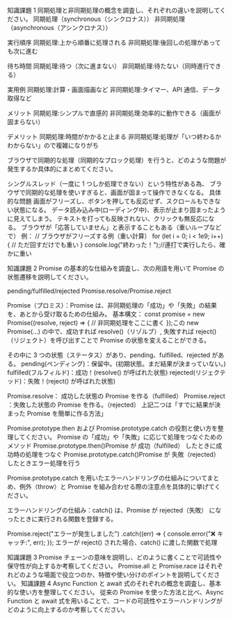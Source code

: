 知識課題 1
同期処理と非同期処理の概念を調査し、それぞれの違いを説明してください。
同期処理（synchronous（シンクロナス））
非同期処理（asynchronous（アシンクロナス））

実行順序
同期処理:上から順番に処理される
非同期処理:後回しの処理があっても次に進む

待ち時間
同期処理:待つ（次に進まない）
非同期処理:待たない（同時進行できる）

実用例
同期処理:計算・画面描画など
非同期処理:タイマー、API 通信、データ取得など

メリット
同期処理:シンプルで直感的
非同期処理:効率的に動作できる（画面が固まらない）

デメリット
同期処理:時間がかかると止まる
非同期処理:処理が「いつ終わるかわからない」ので複雑になりがち

ブラウザで同期的な処理（同期的なブロック処理）を行うと、どのような問題が発生するか具体的にまとめてください。

シングルスレッド（一度に 1 つしか処理できない）という特性がある為、
ブラウザで同期的な処理を使いすぎると、画面が固まって操作できなくなる。
具体的な問題
画面がフリーズし、ボタンを押しても反応せず、スクロールもできない状態になる。
データ読み込み中(ローディング中)、表示が止まり固まったように見えてしまう。
テキストを打っても反映されない、クリックも無反応になる。
ブラウザが「応答していません」と表示することもある（重いループなどで）
例：
// ブラウザがフリーズする例（重い計算）
for (let i = 0; i < 1e9; i++) {
// ただ回すだけでも重い
}
console.log("終わった！");//連打で実行したら、確かに重い

知識課題 2
Promise の基本的な仕組みを調査し、次の用語を用いて Promise の状態遷移を説明してください。

pending/fulfilled/rejected
Promise.resolve/Promise.reject

Promise（プロミス）：Promise は、非同期処理の「成功」や「失敗」の結果を、あとから受け取るための仕組み。
基本構文：
const promise = new Promise((resolve, reject) => {
// 非同期処理をここに書く
});この new Promise(...) の中で、成功すれば resolve()（リゾルブ）, 失敗すれば reject() （リジェクト）を呼び出すことで
Promise の状態を変えることができる。

その中に 3 つの状態（ステータス）があり、pending、fulfilled、rejected がある。
pending(ペンディング)：保留中。(初期状態。まだ結果が決まっていない。)
fulfilled(フルフィルド)：成功！(resolve() が呼ばれた状態)
rejected(リジェクテッド)：失敗！(reject() が呼ばれた状態)

Promise.resolve： 成功した状態の Promise を作る（fulfilled）
Promise.reject ：失敗した状態の Promise を作る。（rejected）
上記二つは「すでに結果が決まった Promise を簡単に作る方法」

Promise.prototype.then および Promise.prototype.catch の役割と使い方を整理してください。
Promise の「成功」や「失敗」に応じて処理をつなぐためのメソッド
Promise.prototype.then()Promise が 成功（fulfilled） したときに成功時の処理をつなぐ
Promise.prototype.catch()Promise が 失敗（rejected） したときエラー処理を行う

Promise.prototype.catch を用いたエラーハンドリングの仕組みについてまとめ、例外（throw）と Promise を組み合わせる際の注意点を具体的に挙げてください。

エラーハンドリングの仕組み：catch() は、Promise が rejected（失敗） になったときに実行される関数を登録する。

Promise.reject("エラーが発生しました")
.catch((err) => {
console.error("❌ キャッチ:", err);
});
エラーが reject() された場合、catch() に渡した関数で処理

知識課題 3
Promise チェーンの意味を説明し、どのように書くことで可読性や保守性が向上するか考察してください。
Promise.all と Promise.race はそれぞれどのような場面で役立つのか、特徴や使い分けのポイントを説明してください。
知識課題 4
Async Function と await 式のそれぞれの概念を調査し、基本的な使い方を整理してください。
従来の Promise を使った方法と比べ、Async Function と await 式を用いることで、コードの可読性やエラーハンドリングがどのように向上するのか考察してください。
